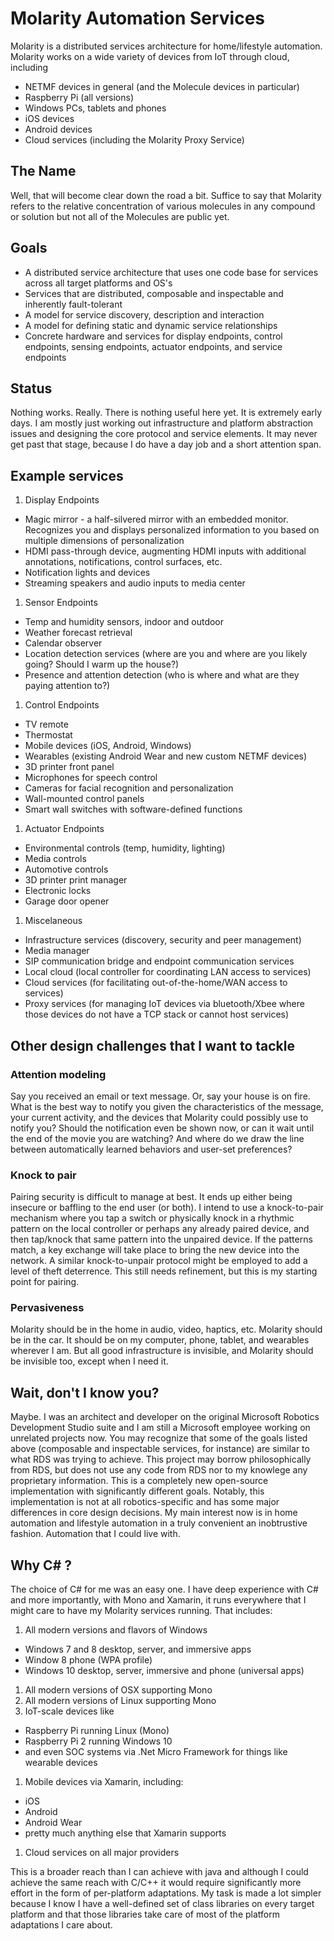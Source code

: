 # Molarity Automation Services

Molarity is a distributed services architecture for home/lifestyle automation.
Molarity works on a wide variety of devices from IoT through cloud, including

  * NETMF devices in general (and the Molecule devices in particular) 
  * Raspberry Pi (all versions)
  * Windows PCs, tablets and phones
  * iOS devices
  * Android devices
  * Cloud services (including the Molarity Proxy Service)

## The Name
Well, that will become clear down the road a bit. Suffice to say that Molarity refers to the relative concentration of various molecules in any compound or solution
but not all of the Molecules are public yet.

## Goals
  * A distributed service architecture that uses one code base for services across all target platforms and OS's
  * Services that are distributed, composable and inspectable and inherently fault-tolerant
  * A model for service discovery, description and interaction
  * A model for defining static and dynamic service relationships
  * Concrete hardware and services for display endpoints, control endpoints, sensing endpoints, actuator endpoints, and service endpoints

## Status

Nothing works. Really. There is nothing useful here yet.
It is extremely early days. I am mostly just working out infrastructure and platform abstraction issues and designing the core protocol and service elements. 
It may never get past that stage, because I do have a day job and a short attention span.

## Example services

1. Display Endpoints
  * Magic mirror - a half-silvered mirror with an embedded monitor. Recognizes you and displays personalized information to you based on multiple dimensions of personalization
  * HDMI pass-through device, augmenting HDMI inputs with additional annotations, notifications, control surfaces, etc.
  * Notification lights and devices
  * Streaming speakers and audio inputs to media center
1. Sensor Endpoints
  * Temp and humidity sensors, indoor and outdoor
  * Weather forecast retrieval
  * Calendar observer
  * Location detection services (where are you and where are you likely going? Should I warm up the house?)
  * Presence and attention detection (who is where and what are they paying attention to?)
1. Control Endpoints
  * TV remote
  * Thermostat
  * Mobile devices (iOS, Android, Windows)
  * Wearables (existing Android Wear and new custom NETMF devices)
  * 3D printer front panel
  * Microphones for speech control
  * Cameras for facial recognition and personalization
  * Wall-mounted control panels
  * Smart wall switches with software-defined functions
1. Actuator Endpoints
  * Environmental controls (temp, humidity, lighting)
  * Media controls
  * Automotive controls
  * 3D printer print manager
  * Electronic locks
  * Garage door opener
1. Miscelaneous
  * Infrastructure services (discovery, security and peer management)
  * Media manager
  * SIP communication bridge and endpoint communication services
  * Local cloud (local controller for coordinating LAN access to services)
  * Cloud services (for facilitating out-of-the-home/WAN access to services)
  * Proxy services (for managing IoT devices via bluetooth/Xbee where those devices do not have a TCP stack or cannot host services)

## Other design challenges that I want to tackle

### Attention modeling
Say you received an email or text message. Or, say your house is on fire. What is the best way to notify you given the characteristics of
the message, your current activity, and the devices that Molarity could possibly use to notify you? Should the notification even be shown now, or can it wait until the
end of the movie you are watching? And where do we draw the line between automatically learned behaviors and user-set preferences?

### Knock to pair
Pairing security is difficult to manage at best. It ends up either being insecure or baffling to the end user (or both). I intend to use
a knock-to-pair mechanism where you tap a switch or physically knock in a rhythmic pattern on the local controller or perhaps any already paired device, and then tap/knock that
same pattern into the unpaired device. If the patterns match, a key exchange will take place to bring the new device into the network.
A similar knock-to-unpair protocol might be employed to add a level of theft deterrence. This still needs refinement, but this is my starting point for pairing.

### Pervasiveness
Molarity should be in the home in audio, video, haptics, etc. Molarity should be in the car. It should be on my computer, phone, tablet, and wearables wherever I am. But all
good infrastructure is invisible, and Molarity should be invisible too, except when I need it.

## Wait, don't I know you?
Maybe. I was an architect and developer on the original Microsoft Robotics Development Studio suite and I am still a
Microsoft employee working on unrelated projects now. You may recognize that some of the
goals listed above (composable and inspectable services, for instance) are similar to what RDS was trying to achieve. This project
may borrow philosophically from RDS, but does not use any code from RDS nor to my knowlege any proprietary information.
This is a completely new open-source implementation with significantly different goals. Notably, this
implementation is not at all robotics-specific and has some major differences in core design decisions.
My main interest now is in home automation and lifestyle automation in a truly convenient an inobtrustive fashion. Automation that I could live with.

## Why C# ?
The choice of C# for me was an easy one. I have deep experience with C# and more importantly, with Mono and Xamarin, it runs everywhere
that I might care to have my Molarity services running.  That includes:

1. All modern versions and flavors of Windows 
  * Windows 7 and 8 desktop, server, and immersive apps
  * Window 8 phone (WPA profile)
  * Windows 10 desktop, server, immersive and phone (universal apps)
1. All modern versions of OSX supporting Mono
1. All modern versions of Linux supporting Mono
1. IoT-scale devices like 
  * Raspberry Pi running Linux (Mono)
  * Raspberry Pi 2 running Windows 10
  * and even SOC systems via .Net Micro Framework for things like wearable devices
1. Mobile devices via Xamarin, including:
  * iOS
  * Android
  * Android Wear
  * pretty much anything else that Xamarin supports
1. Cloud services on all major providers

This is a broader reach than I can achieve with java and although I could achieve the same reach with C/C++ it would require significantly more effort in the form of per-platform adaptations. 
My task is made a lot simpler because I know I have a well-defined set of class libraries on every target platform and that those libraries take care of most of the platform adaptations I care about. 
